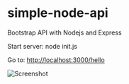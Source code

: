 simple-node-api
===============

Bootstrap API with Nodejs and Express

Start server: node init.js

Go to: [http://localhost:3000/hello](http://localhost:3000/hello)

![Screenshot](http://i.imgur.com/IjIeRTD.png)
